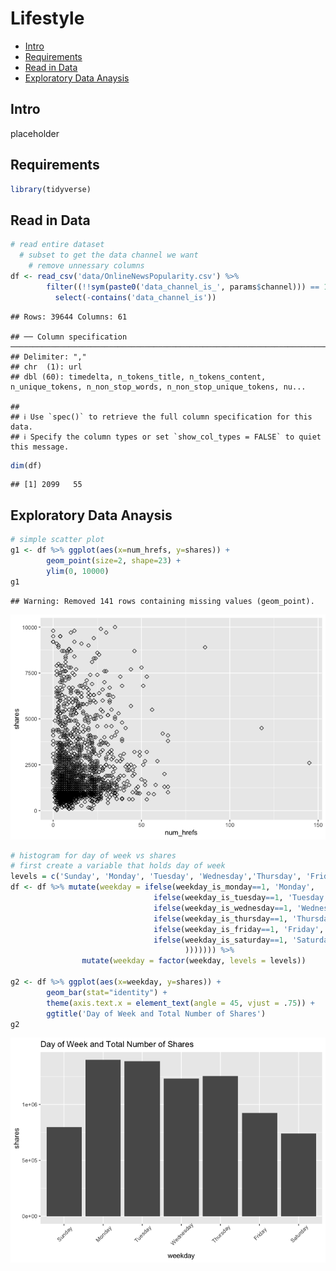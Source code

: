 Lifestyle
================

-   [Intro](#intro)
-   [Requirements](#requirements)
-   [Read in Data](#read-in-data)
-   [Exploratory Data Anaysis](#exploratory-data-anaysis)

## Intro

placeholder

## Requirements

``` r
library(tidyverse)
```

## Read in Data

``` r
# read entire dataset
  # subset to get the data channel we want
    # remove unnessary columns
df <- read_csv('data/OnlineNewsPopularity.csv') %>%
        filter((!!sym(paste0('data_channel_is_', params$channel))) == 1) %>%
          select(-contains('data_channel_is'))
```

    ## Rows: 39644 Columns: 61

    ## ── Column specification ──────────────────────────────────────────────────────────────────────────────────────────────────
    ## Delimiter: ","
    ## chr  (1): url
    ## dbl (60): timedelta, n_tokens_title, n_tokens_content, n_unique_tokens, n_non_stop_words, n_non_stop_unique_tokens, nu...

    ## 
    ## ℹ Use `spec()` to retrieve the full column specification for this data.
    ## ℹ Specify the column types or set `show_col_types = FALSE` to quiet this message.

``` r
dim(df)
```

    ## [1] 2099   55

## Exploratory Data Anaysis

``` r
# simple scatter plot
g1 <- df %>% ggplot(aes(x=num_hrefs, y=shares)) +
        geom_point(size=2, shape=23) +
        ylim(0, 10000)
g1
```

    ## Warning: Removed 141 rows containing missing values (geom_point).

![](lifestyle_files/figure-gfm/1_eda-1.png)<!-- -->

``` r
# histogram for day of week vs shares
# first create a variable that holds day of week
levels = c('Sunday', 'Monday', 'Tuesday', 'Wednesday','Thursday', 'Friday', 'Saturday')
df <- df %>% mutate(weekday = ifelse(weekday_is_monday==1, 'Monday', 
                                ifelse(weekday_is_tuesday==1, 'Tuesday',
                                ifelse(weekday_is_wednesday==1, 'Wednesday',
                                ifelse(weekday_is_thursday==1, 'Thursday', 
                                ifelse(weekday_is_friday==1, 'Friday',
                                ifelse(weekday_is_saturday==1, 'Saturday', 'Sunday'
                                       ))))))) %>%
                mutate(weekday = factor(weekday, levels = levels))

g2 <- df %>% ggplot(aes(x=weekday, y=shares)) +
        geom_bar(stat="identity") + 
        theme(axis.text.x = element_text(angle = 45, vjust = .75)) +
        ggtitle('Day of Week and Total Number of Shares')
g2
```

![](lifestyle_files/figure-gfm/2_eda-1.png)<!-- -->
